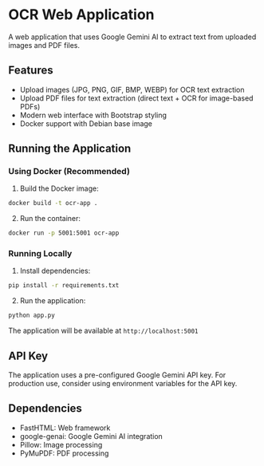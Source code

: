 # OCR Web Application

A web application that uses Google Gemini AI to extract text from uploaded images and PDF files.

## Features

- Upload images (JPG, PNG, GIF, BMP, WEBP) for OCR text extraction
- Upload PDF files for text extraction (direct text + OCR for image-based PDFs)
- Modern web interface with Bootstrap styling
- Docker support with Debian base image

## Running the Application

### Using Docker (Recommended)

1. Build the Docker image:
```bash
docker build -t ocr-app .
```

2. Run the container:
```bash
docker run -p 5001:5001 ocr-app
```

### Running Locally

1. Install dependencies:
```bash
pip install -r requirements.txt
```

2. Run the application:
```bash
python app.py
```

The application will be available at `http://localhost:5001`

## API Key

The application uses a pre-configured Google Gemini API key. For production use, consider using environment variables for the API key.

## Dependencies

- FastHTML: Web framework
- google-genai: Google Gemini AI integration
- Pillow: Image processing
- PyMuPDF: PDF processing
